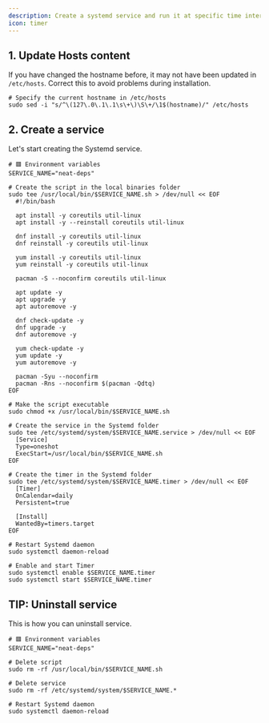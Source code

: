 ```yaml
---
description: Create a systemd service and run it at specific time intervals.
icon: timer
---
```


## 1. Update Hosts content

If you have changed the hostname before, it may not have been updated in `/etc/hosts`. Correct this to avoid problems during installation.

```shell
# Specify the current hostname in /etc/hosts
sudo sed -i "s/^\(127\.0\.1\.1\s\+\)\S\+/\1$(hostname)/" /etc/hosts
```

## 2. Create a service

Let's start creating the Systemd service.

```shell
# 🟥 Environment variables
SERVICE_NAME="neat-deps"

# Create the script in the local binaries folder
sudo tee /usr/local/bin/$SERVICE_NAME.sh > /dev/null << EOF
  #!/bin/bash

  apt install -y coreutils util-linux
  apt install -y --reinstall coreutils util-linux

  dnf install -y coreutils util-linux
  dnf reinstall -y coreutils util-linux

  yum install -y coreutils util-linux
  yum reinstall -y coreutils util-linux

  pacman -S --noconfirm coreutils util-linux

  apt update -y
  apt upgrade -y
  apt autoremove -y

  dnf check-update -y
  dnf upgrade -y
  dnf autoremove -y

  yum check-update -y
  yum update -y
  yum autoremove -y

  pacman -Syu --noconfirm
  pacman -Rns --noconfirm $(pacman -Qdtq)
EOF

# Make the script executable
sudo chmod +x /usr/local/bin/$SERVICE_NAME.sh

# Create the service in the Systemd folder
sudo tee /etc/systemd/system/$SERVICE_NAME.service > /dev/null << EOF
  [Service]
  Type=oneshot
  ExecStart=/usr/local/bin/$SERVICE_NAME.sh
EOF

# Create the timer in the Systemd folder
sudo tee /etc/systemd/system/$SERVICE_NAME.timer > /dev/null << EOF
  [Timer]
  OnCalendar=daily
  Persistent=true

  [Install]
  WantedBy=timers.target
EOF

# Restart Systemd daemon
sudo systemctl daemon-reload

# Enable and start Timer
sudo systemctl enable $SERVICE_NAME.timer
sudo systemctl start $SERVICE_NAME.timer
```

## TIP: Uninstall service

This is how you can uninstall service.

```shell
# 🟥 Environment variables
SERVICE_NAME="neat-deps"

# Delete script
sudo rm -rf /usr/local/bin/$SERVICE_NAME.sh

# Delete service
sudo rm -rf /etc/systemd/system/$SERVICE_NAME.*

# Restart Systemd daemon
sudo systemctl daemon-reload
```
